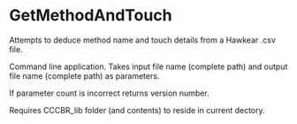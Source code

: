 # GetMethodAndTouch
Attempts to deduce method name and touch details from a Hawkear .csv file.

Command line application. Takes input file name (complete path) and output file name (complete path) as parameters.

If parameter count is incorrect returns version number.

Requires CCCBR_lib folder (and contents) to reside in current dectory.
